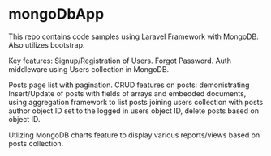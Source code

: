 # mongoDbApp

This repo contains code samples using Laravel Framework with MongoDB.
Also utilizes bootstrap.

Key features:
Signup/Registration of Users.
Forgot Password.
Auth middleware using Users collection in MongoDB.

Posts page list with pagination.
CRUD features on posts: demonistrating Insert/Update of posts with fields of arrays and embedded documents, using aggregation framework to list posts joining users collection with posts author object ID set to the logged in users object ID, delete posts based on object ID.

Utlizing MongoDB charts feature to display various reports/views based on posts collection.
